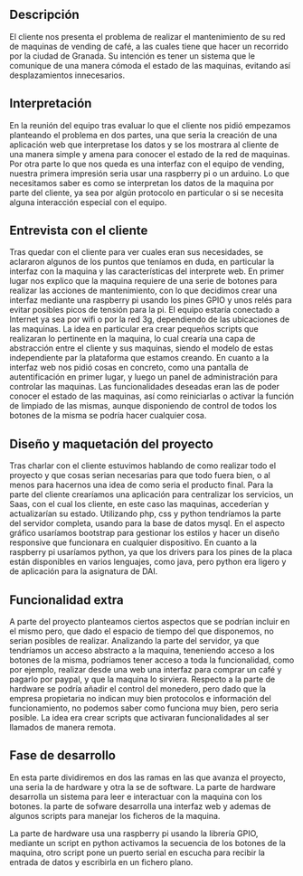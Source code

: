 ## Descripción
El cliente nos presenta el problema de realizar el mantenimiento de su red de maquinas de vending de café, a las cuales tiene que hacer un recorrido por la ciudad de Granada. Su intención es tener un sistema que le comunique de una manera cómoda el estado de las maquinas, evitando así desplazamientos innecesarios.

## Interpretación
En la reunión del equipo tras evaluar lo que el cliente nos pidió empezamos planteando el problema en dos partes, una que seria la creación de una aplicación web que interpretase los datos y se los mostrara al cliente de una manera simple y amena para conocer el estado de la red de maquinas. Por otra parte lo que nos queda es una interfaz con el equipo de vending, nuestra primera impresión seria usar una raspberry pi o un arduino.
Lo que necesitamos saber es como se interpretan los datos de la maquina por parte del cliente, ya sea por algún protocolo en particular o si se necesita alguna interacción especial con el equipo.

## Entrevista con el cliente
Tras quedar con el cliente para ver cuales eran sus necesidades, se aclararon algunos de los puntos que teníamos en duda, en particular la interfaz con la maquina y las características del interprete web.
En primer lugar nos explico que la maquina requiere de una serie de botones para realizar las acciones de mantenimiento, con lo que decidimos crear una interfaz mediante una raspberry pi usando los pines GPIO y unos relés para evitar posibles picos de tensión para la pi.
El equipo estaría conectado a Internet ya sea por wifi o por la red 3g, dependiendo de las ubicaciones de las maquinas.
La idea en particular era crear pequeños scripts que realizaran lo pertinente en la maquina, lo cual crearía una capa de abstracción entre el cliente y sus maquinas, siendo el modelo de estas independiente par la plataforma que estamos creando.
En cuanto a la interfaz web nos pidió cosas en concreto, como una pantalla de autentificación en primer lugar, y luego un panel de administración para controlar las maquinas.
Las funcionalidades deseadas eran las de poder conocer el estado de las maquinas, así como reiniciarlas o activar la función de limpiado de las mismas, aunque disponiendo de control de todos los botones de la misma se podría hacer cualquier cosa.
## Diseño y maquetación del proyecto
Tras charlar con el cliente estuvimos hablando de como realizar todo el proyecto y que cosas serian necesarias para que todo fuera bien, o al menos para hacernos una idea de como seria el producto final.
Para la parte del cliente crearíamos una aplicación para centralizar los servicios, un Saas, con el cual los cliente, en este caso las maquinas, accederían y actualizarían su estado. Utilizando php, css y python tendríamos la parte del servidor completa, usando para la base de datos mysql. En el aspecto gráfico usaríamos bootstrap para gestionar los estilos y hacer un diseño responsive que funcionara en cualquier dispositivo.
En cuanto a la raspberry pi usaríamos python, ya que los drivers para los pines de la placa están disponibles en varios lenguajes, como java, pero python era ligero y de aplicación para la asignatura de DAI.

## Funcionalidad extra
A parte del proyecto planteamos ciertos aspectos que se podrían incluir en el mismo pero, que dado el espacio de tiempo del que disponemos, no serian posibles de realizar.
Analizando la parte del servidor, ya que tendríamos un acceso abstracto a la maquina, teneniendo acceso a los botones de la misma, podríamos tener acceso a toda la funcionalidad, como por ejemplo, realizar desde una web una interfaz para comprar un café y pagarlo por paypal, y que la maquina lo sirviera.
Respecto a la parte de hardware se podría añadir el control del monedero, pero dado que la empresa propietaria no indican muy bien protocolos e información del funcionamiento, no podemos saber como funciona muy bien, pero seria posible. La idea era crear scripts que activaran funcionalidades al ser llamados de manera remota.

## Fase de desarrollo
En esta parte dividiremos en dos las ramas en las que avanza el proyecto, una seria la de hardware y otra la se de software.
La parte de hardware desarrolla un sistema para leer e interactuar con la maquina con los botones.
la parte de sofware desarrolla una interfaz web y ademas de algunos scripts para manejar los ficheros de la maquina.

La parte de hardware usa una raspberry pi usando la librería GPIO, mediante un script en python activamos la secuencia de los botones de la maquina, otro script pone un puerto serial en escucha para recibir la entrada de datos y escribirla en un fichero plano.

